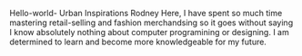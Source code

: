 Hello-world-
Urban Inspirations
Rodney Here, I have spent so much time mastering retail-selling and fashion merchandsing so it goes without saying I know absolutely nothing about computer programining or designing. I am determined to learn and become more knowledgeable for my future. 
